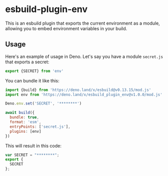 # esbuild-plugin-env
 
This is an esbuild plugin that exports the current environment as a module, allowing you to embed environment variables in your build.

## Usage

Here's an example of usage in Deno. Let's say you have a module `secret.js` that exports a secret:

```js
export {SECRET} from 'env'
```

You can bundle it like this:

```js
import {build} from 'https://deno.land/x/esbuild@v0.13.15/mod.js'
import env from 'https://deno.land/x/esbuild_plugin_env@v1.0.0/mod.js'

Deno.env.set('SECRET', '********')

await build({
  bundle: true,
  format: 'esm',
  entryPoints: ['secret.js'],
  plugins: [env]
})
```

This will result in this code:

```js
var SECRET = "********";
export {
  SECRET
};
```